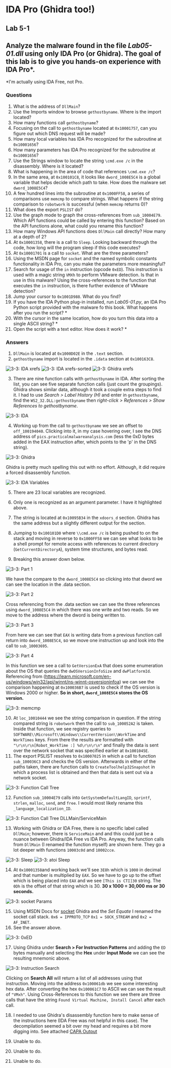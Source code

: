 # IDA Pro (Ghidra too!)

## Lab 5-1

## Analyze the malware found in the file *Lab05-01.dll* using only IDA Pro (or Ghidra). The goal of this lab is to give you hands-on experience with IDA Pro\*.

*I'm actually using IDA Free, not Pro.

### Questions

1. What is the address of `DllMain`?
2. Use the Imports window to browse `gethostbyname`. Where is the import located?
3. How many functions call `gethostbyname`?
4. Focusing on the call to `gethostbyname` located at `0x10001757`, can you figure out which DNS request will be made?
5. How many local variables has IDA Pro recognized for the subroutine at `0x10001656`?
6. How many parameters has IDA Pro recognized for the subroutine at `0x10001656`?
7. Use the Strings window to locate the string `\cmd.exe /c` in the disassembly. Where is it located?
8. What is happening in the area of code that references `\cmd.exe /c`?
9. In the same area, at `0x100101C8`, it looks like `dword_1008E5C4` is a global variable that helps decide which path to take. How does the malware set `dword_1008E5C4`?
10. A few hundred lines into the subroutine at `0x1000FF58`, a series of comparisons use `memcmp` to compare strings. What happens if the string comparison to `robotwork` is successful (when `memcmp` returns 0)?
11. What does the export `PSLIST` do?
12. Use the graph mode to graph the cross-references from `sub_10004E79`. Which API functions could be called by entering this function? Based on the API functions alone, what could you rename this function?
13. How many Windows API functions does `DllMain` call directly? How many at a depth of 2?
14. At `0x10001358`, there is a call to `Sleep`. Looking backward through the code, how long will the program sleep if this code executes?
15. At `0x10001701` is a call to `socket`. What are the three parameters?
16. Using the MSDN page for `socket` and the named symbolic constants functionality in IDA Pro, can you make the parameters more meaningful?
17. Search for usage of the `in` instruction (opcode `0xED`). This instruction is used with a magic string `VMXh` to perform VMware detection. Is that in use in this malware? Using the cross-references to the function that executes the `in` instruction, is there further evidence of VMware detection?
18. Jump your cursor to `0x1001D988`. What do you find?
19. If you have the IDA Python plug-in installed, run *Lab05-01.py*, an IDA Pro Python script provided with the malware fo this book. What happens after you run the script? *
20. With the cursor in the same location, how do you turn this data into a single ASCII string? *
21. Open the script with a text editor. How does it work? *

### Answers

1. `DllMain` is located at `0x1000D02E` in the `.text` section.
2. `gethostbyname` import is located in the `.idata` section at `0x100163C8`.

![3-3: IDA xrefs](Images/5-1.png) ![3-3: IDA xrefs-sorted](Images/5-1-2.png)
![3-3: Ghidra xrefs](Images/5-1-1.png)

3. There are nine function calls with `gethostbyname` in IDA. After sorting the list, you can see five separate function calls (just count the groupings). Ghidra shows similar data, although it took a couple extra steps to find it. I had to use *Search > Label History (H)* and enter in `gethostbyname`, find the `WS2_32.DLL:gethostbyname` then *right-click >  References > Show References to gethostbyname*.

![3-3: IDA](Images/5-1-3.png)

4. Working up from the call to `gethostbyname` we see an offset to `off_100194040`. Clicking into it, in my case hovering over, I see the DNS address of `pics.practicalmalwareanalysis.com` (less the 0xD bytes added in the EAX instruction after, which points to the 'p' in the DNS string).

![3-3: Ghidra](Images/5-1-4.png)

Ghidra is pretty much spelling this out with no effort. Although, it did require a forced disassembly function.

![3-3: IDA Variables](Images/5-1-5.png)

5. There are 23 local variables are recognized.
6. Only one is recognized as an argument parameter. I have it highlighted above.
7. The string is located at `0x10095B34` in the `xdoors_d` section. Ghidra has the same address but a slightly different output for the section.
8. Jumping to `0x100101D0` where `\\cmd.exe /c` is being pushed to on the stack and moving in reverse to `0x1000FF58` we can see what looks to be a shell prompt for remote access with references to current directory (`GetCurrentDirectoryA`), system time structures, and bytes read.

9. Breaking this answer down below.

![3-3: Part 1](Images/5-1-6.png)

We have the compare to the `dword_1008E5C4` so clicking into that dword we can see the location in the .data section.

![3-3: Part 2](Images/5-1-7.png)

Cross referencing from the .data section we can see the three references using `dword_1008E5C4` in which there was one write and two reads. So we move to the address where the dword is being written to.

![3-3: Part 3](Images/5-1-8.png)

From here we can see that `EAX` is writing data from a previous function call return into `dword_1008E5C4`, so we move one instruction up and look into the call to `sub_10003695`.

![3-3: Part 4](Images/5-1-9.png)

In this function we see a call to `GetVersionExA` that does some enumeration about the OS that queries the `dwOSVersionInfoSize` and `dwPlatformId`. Referencing from (<https://learn.microsoft.com/en-us/windows/win32/api/winnt/ns-winnt-osversioninfoa>) we can see the comparison happening at `0x100036B7` is used to check if the OS version is Windows 2000 or higher. **So in short, `dword_1008E5C4` stores the OS version.**

![3-3: memcmp](Images/5-1-10.png)

10. At `loc_10010444` we see the string comparison in question. If the string compared string is `robotwork` then the call to `sub_100052A2` is taken. Inside that function, we see registry queries to `SOFTWARE\\Microsoft\\Windows\\CurrentVersion\\WorkTime` and `WorkTimes` keys. From there the results are formatted with `"\r\n\r\n[Robot_WorkTime :] %d\r\n\r\n"` and finally the data is sent over the network socket that was specified earlier at `0x1001045E`.
11. The export PSLIST resolves to `0x10007025` in which a call to function `sub_100036C3` and checks the OS version. Afterwards in either of the paths taken, there are function calls to `CreateToolhelp32Snapshot` in which a process list is obtained and then that data is sent out via a network socket.

![3-3: Function Call Tree](Images/5-1-11.png)

12. Function `sub_10004E79` calls into `GetSystemDefaultLangID`, `sprintf`, `strlen`, `malloc`, `send`, and `free`. I would most likely rename this `_language_localization_ID`.

![3-3: Function Call Tree DLLMain/ServiceMain](Images/5-1-12.png)

13. Working with Ghidra or IDA Free, there is no specific label called `DllMain`; however, there is `ServiceMain` and  and this could just be a nuance between Ghidra/IDA Free vs IDA Pro. Anyway, the function calls from `DllMain` (I renamed the function myself) are shown here. They go a lot deeper with functions `10003c0d` and `10002cce`.
 
![3-3: Sleep](Images/5-1-13.png)
![3-3: atoi Sleep](Images/5-1-14.png)

14. At `0x10001358`and working back we'll see `3E8h` which is `1000` in decimal and that number is multiplied by `EAX`. So we have to go up to the offset which is being placed into `EAX` and we see `[This is CTI]30` string. The `0Dh` is the offset of that string which is 30. **30 x 1000 = 30,000 ms or 30 seconds.**

![3-3: socket Params](Images/5-1-15.png)

15. Using MSDN Docs for [socket](<https://learn.microsoft.com/en-us/windows/win32/api/winsock2/nf-winsock2-socket>) Ghidra and the *Set Equate* I renamed the socket call stack. `0x6 = IPPROTO_TCP` `0x1 = SOCK_STREAM` and `0x2 = AF_INET`.
16. See the answer above.

![3-3: 0xED](Images/5-1-16.png)

17. Using Ghidra under **Search > For Instruction Patterns** and adding the `ED` bytes manually and selecting the **Hex** under **Input Mode** we can see the resulting mnemonic above.

![3-3: Instruction Search](Images/5-1-17.png)

Clicking on **Search All** will return a list of all addresses using that instruction. Moving into the address `0x100061db` we see some interesting hex data. After converting the hex `0x100061C7` to ASCII we can see the result of `"VMxh"`. Using Cross-References to this function we see there are three calls that have the string `Found Virtual Machine, Install Cancel` after each call.

18. I needed to use Ghidra's disassembly function here to make sense of the instructions here (IDA Free was not helpful in this case). The decompilation seemed a bit over my head and requires a bit more digging into. See attached [CAPA Output](CAPAoutput.txt)

19. Unable to do.
20. Unable to do.
21. Unable to do.
